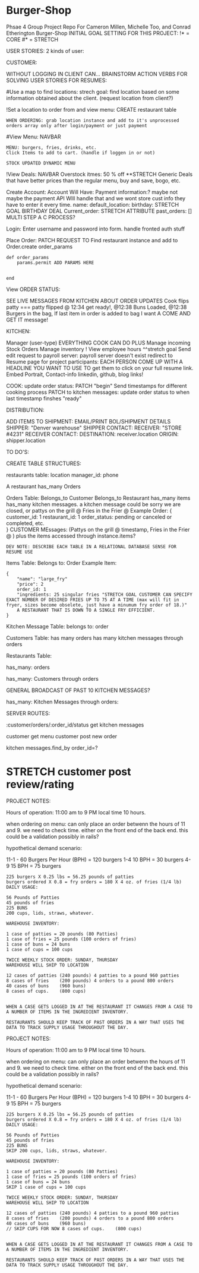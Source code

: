 # Burger-Shop
Phsae 4 Group Project Repo For Cameron Millen, Michelle Too, and Conrad Etherington
Burger-Shop
INITIAL GOAL SETTING FOR THIS PROJECT:
!* = CORE
#* = STRETCH

USER STORIES: 2 kinds of user:

CUSTOMER: 

WITHOUT LOGGING IN CLIENT CAN...															BRAINSTORM ACTION VERBS FOR SOLVING USER STORIES FOR RESUMES:

#Use a map to find locations:
	strech goal: find location based on some information obtained about the client. (request location from client?)

!Set a location to order from and view menu:	CREATE restaurant table
						
	WHEN ORDERING: grab location instance and add to it's unprocessed orders array only after login/payment or just payment

#View Menu: NAVBAR

	MENU: burgers, fries, drinks, etc.
	Click Items to add to cart. (handle if loggen in or not)

	STOCK UPDATED DYNAMIC MENU

!View Deals: NAVBAR
	Overstock itmes: 50 % off **STRETCH
	Generic Deals that have better prices than the regular menu, buy and save, bogo, etc.

Create Account: 
	Account Will Have:
	Payment information:? maybe not maybe the payment API WIll handle that and we wont store cust info they have to enter it every time.
	name:
	default_location:
	birthday: STRETCH GOAL BIRTHDAY DEAL
	Current_order: STRETCH ATTRIBUTE
	past_orders: []
	MULTI STEP A C PROCESS? 

Login:	Enter username and password into form.
	handle fronted auth stuff

Place Order:
	PATCH REQUEST TO Find restaurant instance and add to 
	Order.create order_params
	
	def order_params
		params.permit ADD PARAMS HERE
		
		
	end
View ORDER STATUS: 

SEE LIVE MESSAGES FROM KITCHEN ABOUT ORDER UPDATES Cook flips patty === patty flipped @ 12:34 get ready!, @12:38 Buns Loaded, @12:38 Burgers in the bag, If last item in order is added to bag I want A COME AND GET IT message!

KITCHEN: 

Manager (user-type)
EVERYTHING COOK CAN DO PLUS
Manage incoming Stock Orders
Manage inventory
! View employee hours ^^stretch goal
	Send edit request to payroll server:
payroll server doesn't exist redirect to Resume page for project participants: EACH PERSON COME UP WITH A HEADLINE YOU WANT TO USE TO get them to click on your full resume link. Embed Portrait, Contact-info linkedin, github, blog links!

COOK: 
	update order status: PATCH "begin"
	Send timestamps for different cooking process PATCH to kitchen messages:
	update order status to when last timestamp finshes "ready"
	
DISTRIBUTION:

ADD ITEMS TO SHIPMENT:
EMAIL/PRINT BOL/SHIPMENT DETAILS
SHIPPER: "Denver warehouse"
SHIPPER CONTACT:
RECEIVER: "STORE #4231"
RECEIVER CONTACT:
DESTINATION: receiver.location
ORIGIN: shipper.location

TO DO'S:

CREATE TABLE STRUCTURES:

restaurants table: location manager_id: phone

A restaurant has_many Orders

Orders Table: 
Belongs_to Customer
Belongs_to Restaurant 
has_many items
has_many kitchen messages. a kitchen message could be sorry we are closed, or pattys on the grill @ Fries in the Frier @
Example Order:
{ customer_id: 1
  restaurant_id: 1
	order_status: pending or canceled or  completed, etc.  	
}
CUSTOMER MEssages: (Pattys on the grill @ timestamp, Fries in the Frier @ )
plus the items accessed through instance.items? 

	DEV NOTE: DESCRIBE EACH TABLE IN A RELATIONAL DATABASE SENSE FOR RESUME USE

Items Table:
Belongs to: Order
Example Item: 
	
	{
		"name": "large_fry"
		"price": 2
		order_id: 1
		"ingredients: 25 singular fries "STRETCH GOAL CUSTOMER CAN SPECIFY EXACT NUMBER OF DESIRED FRIES UP TO 75 AT A TIME (max will fit in fryer, sizes become obselete, just have a minumum fry order of 18.)"
		A RESTAURANT THAT IS DOWN TO A SINGLE FRY EFFICIENT.	
	}
	
Kitchen Message Table:
belongs to: order  


Customers Table:
has many orders
has many kitchen messages through orders


Restaurants Table:

has_many: orders

has_many: Customers through orders

GENERAL BROADCAST OF PAST 10 KITCHEN MESSAGES?

has_many: Kitchen Messages through orders:

SERVER ROUTES:

:customer/orders/:order_id/status get kitchen messages

customer get menu
customer post new order

kitchen messages.find_by order_id=?
# STRETCH customer post review/rating


PROJECT NOTES:

Hours of operation:
11:00 am to 9 PM local time
10 hours.

when ordering on menu: can only place an order betwenn the hours of 11 and 9. we need to check time. either on the front end of the back end. this could be a validation possibly in rails?

hypothetical demand scenario:

11-1 - 60 Burgers Per Hour (BPH) = 120 burgers
1-4 10 BPH = 30 burgers
4-9 15 BPH = 75 burgers

    225 burgers X 0.25 lbs = 56.25 pounds of patties 
    burgers ordered X 0.8 = fry orders = 180 X 4 oz. of fries (1/4 lb)
    DAILY USAGE:

    56 Pounds of Patties
    45 pounds of fries
    225 BUNS
    200 cups, lids, straws, whatever.

    WAREHOUSE INVENTORY:

    1 case of patties = 20 pounds (80 Patties)
    1 case of fries = 25 pounds (100 orders of fries)
    1 case of buns = 24 buns
    1 case of cups = 100 cups
    
    TWICE WEEKLY STOCK ORDER: SUNDAY, THURSDAY
    WAREHOUSE WILL SHIP TO LOCATION

    12 cases of patties (240 pounds) 4 patties to a pound 960 patties
    8 cases of fries    (200 pounds) 4 orders to a pound 800 orders
    40 cases of buns    (960 buns) 
    8 cases of cups.    (800 cups)

    
    WHEN A CASE GETS LOGGED IN AT THE RESTAURANT IT CHANGES FROM A CASE TO A NUMBER OF ITEMS IN THE INGREDIENT INVENTORY.

    RESTAURANTS SHOULD KEEP TRACK OF PAST ORDERS IN A WAY THAT USES THE DATA TO TRACK SUPPLY USAGE THROUGHOUT THE DAY.


    





    

	
PROJECT NOTES:

Hours of operation:
11:00 am to 9 PM local time
10 hours.

when ordering on menu: can only place an order betwenn the hours of 11 and 9. we need to check time. either on the front end of the back end. this could be a validation possibly in rails?

hypothetical demand scenario:

11-1 - 60 Burgers Per Hour (BPH) = 120 burgers
1-4 10 BPH = 30 burgers
4-9 15 BPH = 75 burgers

    225 burgers X 0.25 lbs = 56.25 pounds of patties 
    burgers ordered X 0.8 = fry orders = 180 X 4 oz. of fries (1/4 lb)
    DAILY USAGE:

    56 Pounds of Patties
    45 pounds of fries
    225 BUNS
    SKIP 200 cups, lids, straws, whatever.

    WAREHOUSE INVENTORY:

    1 case of patties = 20 pounds (80 Patties)
    1 case of fries = 25 pounds (100 orders of fries)
    1 case of buns = 24 buns
    SKIP 1 case of cups = 100 cups
    
    TWICE WEEKLY STOCK ORDER: SUNDAY, THURSDAY
    WAREHOUSE WILL SHIP TO LOCATION

    12 cases of patties (240 pounds) 4 patties to a pound 960 patties
    8 cases of fries    (200 pounds) 4 orders to a pound 800 orders
    40 cases of buns    (960 buns) 
    // SKIP CUPS FOR NOW 8 cases of cups.    (800 cups)

    
    WHEN A CASE GETS LOGGED IN AT THE RESTAURANT IT CHANGES FROM A CASE TO A NUMBER OF ITEMS IN THE INGREDIENT INVENTORY.

    RESTAURANTS SHOULD KEEP TRACK OF PAST ORDERS IN A WAY THAT USES THE DATA TO TRACK SUPPLY USAGE THROUGHOUT THE DAY.


    





    
